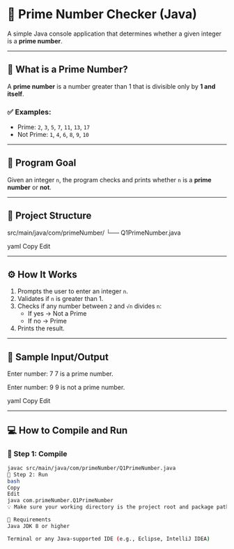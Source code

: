 # 🔢 Prime Number Checker (Java)

A simple Java console application that determines whether a given integer is a **prime number**.

---

## 📘 What is a Prime Number?

A **prime number** is a number greater than 1 that is divisible only by **1 and itself**.

### ✅ Examples:
- Prime: `2`, `3`, `5`, `7`, `11`, `13`, `17`
- Not Prime: `1`, `4`, `6`, `8`, `9`, `10`

---

## 🎯 Program Goal

Given an integer `n`, the program checks and prints whether `n` is a **prime number** or **not**.

---

## 📂 Project Structure

src/main/java/com/primeNumber/
└── Q1PrimeNumber.java

yaml
Copy
Edit

---

## ⚙️ How It Works

1. Prompts the user to enter an integer `n`.
2. Validates if `n` is greater than 1.
3. Checks if any number between `2` and `√n` divides `n`:
   - If yes → Not a Prime
   - If no → Prime
4. Prints the result.

---

## 🧪 Sample Input/Output

Enter number:
7
7 is a prime number.

Enter number:
9
9 is not a prime number.

yaml
Copy
Edit

---

## 💻 How to Compile and Run

### 📍 Step 1: Compile

```bash
javac src/main/java/com/primeNumber/Q1PrimeNumber.java
📍 Step 2: Run
bash
Copy
Edit
java com.primeNumber.Q1PrimeNumber
💡 Make sure your working directory is the project root and package paths are correct.

📎 Requirements
Java JDK 8 or higher

Terminal or any Java-supported IDE (e.g., Eclipse, IntelliJ IDEA)
